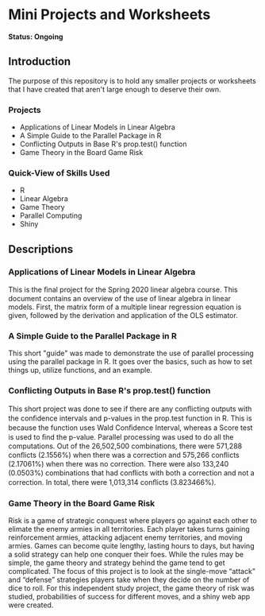 # Mini Projects and Worksheets

**Status: Ongoing**

## Introduction
The purpose of this repository is to hold any smaller projects or worksheets that I have created that aren't large enough to deserve their own. 

### Projects

- Applications of Linear Models in Linear Algebra
- A Simple Guide to the Parallel Package in R
- Conflicting Outputs in Base R's prop.test() function
- Game Theory in the Board Game Risk

### Quick-View of Skills Used

- R
- Linear Algebra
- Game Theory
- Parallel Computing
- Shiny

## Descriptions

### Applications of Linear Models in Linear Algebra

This is the ﬁnal project for the Spring 2020 linear algebra course. This document contains an overview of the use of linear algebra in linear models. First, the matrix form of a multiple linear regression equation is given, followed by the derivation and application of the OLS estimator.

### A Simple Guide to the Parallel Package in R

This short "guide" was made to demonstrate the use of parallel processing using the parallel package in R. It goes over the basics, such as how to set things up, utilize functions, and an example.

### Conflicting Outputs in Base R's prop.test() function

This short project was done to see if there are any conﬂicting outputs with the conﬁdence intervals and p-values in the prop.test function in R. This is because the function uses Wald Conﬁdence Interval, whereas a Score test is used to ﬁnd the p-value. Parallel processing was used to do all the computations. Out of the 26,502,500 combinations, there were 571,288 conﬂicts (2.1556%) when there was a correction and 575,266 conﬂicts (2.17061%) when there was no correction. There were also 133,240 (0.0503%) combinations that had conﬂicts with both a correction and not a correction. In total, there were 1,013,314 conﬂicts (3.823466%).

### Game Theory in the Board Game Risk

Risk is a game of strategic conquest where players go against each other to elimate the enemy armies in all territories. Each player takes turns gaining reinforcement armies, attacking adjacent enemy territories, and moving armies. Games can become quite lengthy, lasting hours to days, but having a solid strategy can help one conquer their foes. While the rules may be simple, the game theory and strategy behind the game tend to get complicated. The focus of this project is to look at the single-move “attack” and “defense” strategies players take when they decide on the number of dice to roll. For this independent study project, the game theory of risk was studied, probabilities of success for different moves, and a shiny web app were created.
